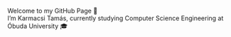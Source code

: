 Welcome to my GitHub Page 👋 <br />
I’m Karmacsi Tamás, currently studying Computer Science Engineering at Óbuda University :mortar_board:

<!---
KarmacsiT/KarmacsiT is a ✨ special ✨ repository because its `README.md` (this file) appears on your GitHub profile.
You can click the Preview link to take a look at your changes.
--->
